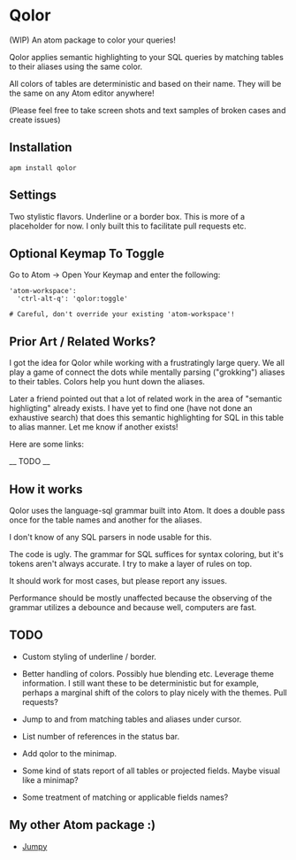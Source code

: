 # Qolor

(WIP) An atom package to color your queries!

Qolor applies semantic highlighting to your SQL queries by matching tables to
their aliases using the same color.

All colors of tables are deterministic and based on their name.
They will be the same on any Atom editor anywhere!

(Please feel free to take screen shots and text samples of broken cases and create
issues)

## Installation

    apm install qolor

## Settings

Two stylistic flavors.  Underline or a border box.  This is more of a placeholder for now.  I only built this to facilitate pull requests etc.

## Optional Keymap To Toggle

Go to Atom -> Open Your Keymap and enter the following:

    'atom-workspace':
      'ctrl-alt-q': 'qolor:toggle'

    # Careful, don't override your existing 'atom-workspace'!

## Prior Art / Related Works?

I got the idea for Qolor while working with a frustratingly large query. We all play a game of connect the dots while mentally parsing ("grokking") aliases to their tables.  Colors help you hunt down the aliases.

Later a friend pointed out that a lot of related work in the area of "semantic highligting" already exists.  I have yet to find one (have not done an exhaustive search) that does this semantic highlighting for SQL in this table to alias manner.  Let me know if another exists!

Here are some links:

__ TODO __

## How it works
Qolor uses the language-sql grammar built into Atom.  It does a double pass once for the table names and another for the aliases.

I don't know of any SQL parsers in node usable for this.

The code is ugly.  The grammar for SQL suffices for syntax coloring, but it's tokens aren't always accurate.  I try to make a layer of rules on top.

It should work for most cases, but please report any issues.

Performance should be mostly unaffected because the observing of the grammar utilizes a debounce and because well, computers are fast.

## TODO

*   Custom styling of underline / border.

*   Better handling of colors.  Possibly hue blending etc.  Leverage theme
information.  I still want these to be deterministic but for example,
perhaps a marginal shift of the colors to play nicely with the themes.
Pull requests?

*   Jump to and from matching tables and aliases under cursor.

*   List number of references in the status bar.

*   Add qolor to the minimap.

*   Some kind of stats report of all tables or projected fields.  Maybe visual like a minimap?

*   Some treatment of matching or applicable fields names?

## My other Atom package :)

*   [Jumpy](https://atom.io/packages/jumpy)
